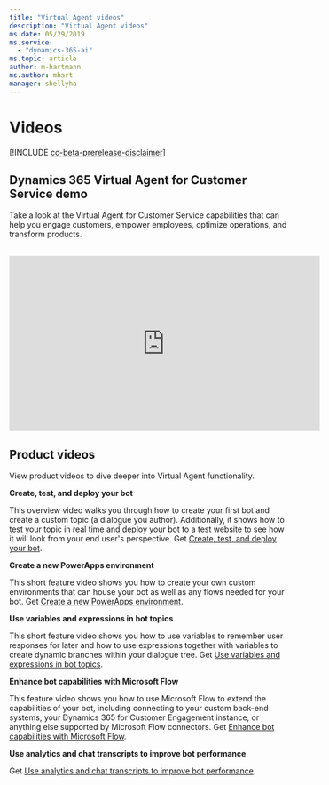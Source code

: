 ```yaml
---
title: "Virtual Agent videos"
description: "Virtual Agent videos"
ms.date: 05/29/2019
ms.service:
  - "dynamics-365-ai"
ms.topic: article
author: m-hartmann
ms.author: mhart
manager: shellyha
---
```


# Videos 

[!INCLUDE [cc-beta-prerelease-disclaimer](../includes/cc-beta-prerelease-disclaimer.md)]

## Dynamics 365 Virtual Agent for Customer Service demo

Take a look at the Virtual Agent for Customer Service capabilities that can help you engage customers, empower employees, optimize operations, and transform products. 
<br/>
<br/>


<iframe width="560" height="315" src="https://www.youtube.com/embed/Pk-AVqQPUg8" frameborder="0" allow="accelerometer; autoplay; encrypted-media; gyroscope; picture-in-picture" allowfullscreen></iframe>


## Product videos

View product videos to dive deeper into Virtual Agent functionality. 

  **Create, test, and deploy your bot**

  This overview video walks you through how to create your first bot and create a custom topic (a dialogue you author). Additionally, it shows how to test your topic in real time and deploy your bot to a test website to see how it will look from your end user's perspective. Get [Create, test, and deploy your bot](https://go.microsoft.com/fwlink/?linkid=2062988).
   
   
  **Create a new PowerApps environment**

  This short feature video shows you how to create your own custom environments that can house your bot as well as any flows needed for your bot. Get [Create a new PowerApps environment](https://go.microsoft.com/fwlink/?linkid=2079331).
   
 
  **Use variables and expressions in bot topics**

   This short feature video shows you how to use variables to remember user responses for later and how to use expressions together with variables to create dynamic branches within your dialogue tree. Get [Use variables and expressions in bot topics](http://go.microsoft.com/fwlink/?linkid=2063539).
   

  **Enhance bot capabilities with Microsoft Flow**

  This feature video shows you how to use Microsoft Flow to extend the capabilities of your bot, including connecting to your custom back-end systems, your Dynamics 365 for Customer Engagement instance, or anything else supported by Microsoft Flow connectors. Get [Enhance bot capabilities with Microsoft Flow](https://go.microsoft.com/fwlink/?linkid=2079323).
   
   
  **Use analytics and chat transcripts to improve bot performance**

   Get [Use analytics and chat transcripts to improve bot performance](https://go.microsoft.com/fwlink/?linkid=2063181).



